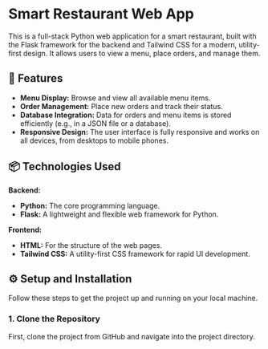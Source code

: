 # Smart Restaurant Web App

This is a full-stack Python web application for a smart restaurant, built with the Flask framework for the backend and Tailwind CSS for a modern, utility-first design. It allows users to view a menu, place orders, and manage them.

## 🚀 Features

* **Menu Display:** Browse and view all available menu items.
* **Order Management:** Place new orders and track their status.
* **Database Integration:** Data for orders and menu items is stored efficiently (e.g., in a JSON file or a database).
* **Responsive Design:** The user interface is fully responsive and works on all devices, from desktops to mobile phones.

## 📦 Technologies Used

**Backend:**
* **Python:** The core programming language.
* **Flask:** A lightweight and flexible web framework for Python.

**Frontend:**
* **HTML:** For the structure of the web pages.
* **Tailwind CSS:** A utility-first CSS framework for rapid UI development.

## ⚙️ Setup and Installation

Follow these steps to get the project up and running on your local machine.

### **1. Clone the Repository**

First, clone the project from GitHub and navigate into the project directory.

